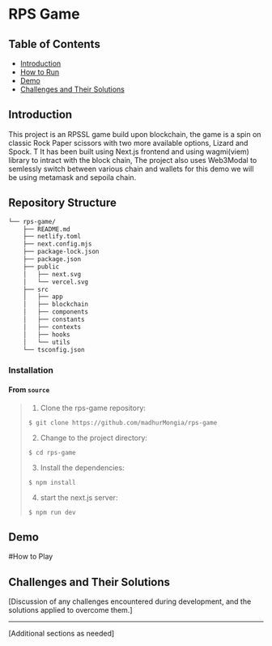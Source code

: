 # RPS Game

## Table of Contents
- [Introduction](#introduction)
- [How to Run](#how-to-run)
- [Demo](#demo)
- [Challenges and Their Solutions](#challenges-and-their-solutions)

## Introduction
This project is an RPSSL game build upon blockchain, the game is a spin on classic Rock Paper scissors with two more available options, Lizard and Spock. T
It has been built using Next.js frontend and using wagmi(viem) library to intract with the block chain, The project also uses Web3Modal to semlessly switch between various chain and wallets for this demo we will be using metamask and sepoila chain.

##  Repository Structure

```sh
└── rps-game/
    ├── README.md
    ├── netlify.toml
    ├── next.config.mjs
    ├── package-lock.json
    ├── package.json
    ├── public
    │   ├── next.svg
    │   └── vercel.svg
    ├── src
    │   ├── app
    │   ├── blockchain
    │   ├── components
    │   ├── constants
    │   ├── contexts
    │   ├── hooks
    │   └── utils
    └── tsconfig.json
```

###  Installation

<h4>From <code>source</code></h4>

> 1. Clone the rps-game repository:
>
> ```console
> $ git clone https://github.com/madhurMongia/rps-game
> ```
>
> 2. Change to the project directory:
> ```console
> $ cd rps-game
> ```
>
> 3. Install the dependencies:
> ```console
> $ npm install
> ```
> 4. start the next.js server:
> ```console
> $ npm run dev
> ```
## Demo
#How to Play


## Challenges and Their Solutions
[Discussion of any challenges encountered during development, and the solutions applied to overcome them.]

---
[Additional sections as needed]